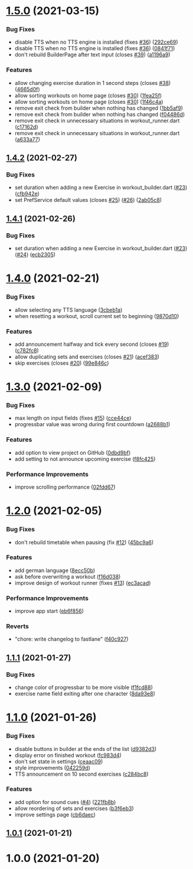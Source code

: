 # [1.5.0](https://github.com/mschmidm/just_another_workout_timer/compare/v1.4.2...v1.5.0) (2021-03-15)


### Bug Fixes

* disable TTS when no TTS engine is installed (fixes [#36](https://github.com/mschmidm/just_another_workout_timer/issues/36)) ([292ce69](https://github.com/mschmidm/just_another_workout_timer/commit/292ce699ef3823057cd74344f4b97986be8e9e2c))
* disable TTS when no TTS engine is installed (fixes [#36](https://github.com/mschmidm/just_another_workout_timer/issues/36)) ([0841f71](https://github.com/mschmidm/just_another_workout_timer/commit/0841f7173b8617a60b7e0c7d5ffbdb684040be9f))
* don't rebuild BuilderPage after text input (closes [#39](https://github.com/mschmidm/just_another_workout_timer/issues/39)) ([a1196a9](https://github.com/mschmidm/just_another_workout_timer/commit/a1196a98eaa2c19c2570a69dfe776460b1b405ae))


### Features

* allow changing exercise duration in 1 second steps (closes [#38](https://github.com/mschmidm/just_another_workout_timer/issues/38)) ([4665d0f](https://github.com/mschmidm/just_another_workout_timer/commit/4665d0f49c0a9f59b21185831ee40c109f0973be))
* allow sorting workouts on home page (closes [#30](https://github.com/mschmidm/just_another_workout_timer/issues/30)) ([1fea25f](https://github.com/mschmidm/just_another_workout_timer/commit/1fea25f682af97d17855769d419406dc25e9f3ae))
* allow sorting workouts on home page (closes [#30](https://github.com/mschmidm/just_another_workout_timer/issues/30)) ([1f46c4a](https://github.com/mschmidm/just_another_workout_timer/commit/1f46c4ad138c74182b3d97ef50b63908014313b5))
* remove exit check from builder when nothing has changed ([1bb5af9](https://github.com/mschmidm/just_another_workout_timer/commit/1bb5af98b3dbbe8d3da2b6b694ffe90f2af558da))
* remove exit check from builder when nothing has changed ([f04486d](https://github.com/mschmidm/just_another_workout_timer/commit/f04486dbc8baec4a8bca92ebf1a0621be48c0168))
* remove exit check in unnecessary situations in workout_runner.dart ([c17162d](https://github.com/mschmidm/just_another_workout_timer/commit/c17162d3b57ea8d2044b37d4f017ed2f74278c14))
* remove exit check in unnecessary situations in workout_runner.dart ([a633a77](https://github.com/mschmidm/just_another_workout_timer/commit/a633a77b6df9c4246bedaf7fc9ef776fca437088))



## [1.4.2](https://github.com/mschmidm/just_another_workout_timer/compare/v1.4.1...v1.4.2) (2021-02-27)


### Bug Fixes

* set duration when adding a new Exercise in workout_builder.dart ([#23](https://github.com/mschmidm/just_another_workout_timer/issues/23)) ([cfb942e](https://github.com/mschmidm/just_another_workout_timer/commit/cfb942e224a838157db30a9fbc4ba34dc103b0f9))
* set PrefService default values (closes [#25](https://github.com/mschmidm/just_another_workout_timer/issues/25)) ([#26](https://github.com/mschmidm/just_another_workout_timer/issues/26)) ([2ab05c8](https://github.com/mschmidm/just_another_workout_timer/commit/2ab05c82cdf60362a8fca4c493e32b4d33ec2738))



## [1.4.1](https://github.com/mschmidm/just_another_workout_timer/compare/v1.4.0...v1.4.1) (2021-02-26)


### Bug Fixes

* set duration when adding a new Exercise in workout_builder.dart ([#23](https://github.com/mschmidm/just_another_workout_timer/issues/23)) ([#24](https://github.com/mschmidm/just_another_workout_timer/issues/24)) ([ecb2305](https://github.com/mschmidm/just_another_workout_timer/commit/ecb23053e83b6505a1c3d44f85b299db9bad7ab7))



# [1.4.0](https://github.com/mschmidm/just_another_workout_timer/compare/v1.3.0...v1.4.0) (2021-02-21)


### Bug Fixes

* allow selecting any TTS language ([3cbeb1a](https://github.com/mschmidm/just_another_workout_timer/commit/3cbeb1ad707ccbba339e1ffbc74e8ec32f1249a3))
* when resetting a workout, scroll current set to beginning ([9870d10](https://github.com/mschmidm/just_another_workout_timer/commit/9870d1080df1a667fdc1206b2f91c0659498dce0))


### Features

* add announcement halfway and tick every second (closes [#19](https://github.com/mschmidm/just_another_workout_timer/issues/19)) ([c782fc8](https://github.com/mschmidm/just_another_workout_timer/commit/c782fc8511c067147653d936b564b79ba488c0c3))
* allow duplicating sets and exercises (closes [#21](https://github.com/mschmidm/just_another_workout_timer/issues/21)) ([acef383](https://github.com/mschmidm/just_another_workout_timer/commit/acef38374caa77a996aaf50c85dd957af942a727))
* skip exercises (closes [#20](https://github.com/mschmidm/just_another_workout_timer/issues/20)) ([99e846c](https://github.com/mschmidm/just_another_workout_timer/commit/99e846c6725a5b0b6f8364ce79b8a5d49a7f1a8a))



# [1.3.0](https://github.com/mschmidm/just_another_workout_timer/compare/v1.2.0...v1.3.0) (2021-02-09)


### Bug Fixes

* max length on input fields (fixes [#15](https://github.com/mschmidm/just_another_workout_timer/issues/15)) ([cce44ce](https://github.com/mschmidm/just_another_workout_timer/commit/cce44ceb3bbc51eec9a4bad9d297356d49968cdc))
* progressbar value was wrong during first countdown ([a2688b1](https://github.com/mschmidm/just_another_workout_timer/commit/a2688b13805fc63afd8483a69bc3d470c1b70dca))


### Features

* add option to view project on GitHub ([0dbd9bf](https://github.com/mschmidm/just_another_workout_timer/commit/0dbd9bf3830749d807d936aeaeb0825c22a30ba2))
* add setting to not announce upcoming exercise ([f8fc425](https://github.com/mschmidm/just_another_workout_timer/commit/f8fc425f83e18beda659f3b3a4591b52c8eb93df))


### Performance Improvements

* improve scrolling performance ([02fdd67](https://github.com/mschmidm/just_another_workout_timer/commit/02fdd679932b76420cba3f0d3e72df43f82ab20a))



# [1.2.0](https://github.com/mschmidm/just_another_workout_timer/compare/v1.1.1...v1.2.0) (2021-02-05)


### Bug Fixes

* don't rebuild timetable when pausing (fix [#12](https://github.com/mschmidm/just_another_workout_timer/issues/12)) ([45bc9a6](https://github.com/mschmidm/just_another_workout_timer/commit/45bc9a6a39bcd9d5062d7f7e65b8605a0ab99b71))


### Features

* add german language ([8ecc50b](https://github.com/mschmidm/just_another_workout_timer/commit/8ecc50b90d9309c5effb97ea19d22c2d85ebb87c))
* ask before overwriting a workout ([f16d038](https://github.com/mschmidm/just_another_workout_timer/commit/f16d038fdda9f8e9e2c9ccbfad1efb7f754d4c43))
* improve design of workout runner (fixes [#13](https://github.com/mschmidm/just_another_workout_timer/issues/13)) ([ec3acad](https://github.com/mschmidm/just_another_workout_timer/commit/ec3acadd26e3939b7beb0e76d46355e3db8f5f4b))


### Performance Improvements

* improve app start ([eb6f856](https://github.com/mschmidm/just_another_workout_timer/commit/eb6f856017d2a8e99bde75d48b3793b711748d05))


### Reverts

* "chore: write changelog to fastlane" ([f40c927](https://github.com/mschmidm/just_another_workout_timer/commit/f40c9274659e43162d7e57e77ad96d033abe66dc))



## [1.1.1](https://github.com/mschmidm/just_another_workout_timer/compare/v1.1.0...v1.1.1) (2021-01-27)


### Bug Fixes

* change color of progressbar to be more visible ([f1fcd88](https://github.com/mschmidm/just_another_workout_timer/commit/f1fcd888ca4cd26c5d5de51bbbdb85246b1cb6ae))
* exercise name field exiting after one character ([8da93e8](https://github.com/mschmidm/just_another_workout_timer/commit/8da93e86103d49f2838bffef321ce6776a367d09))



# [1.1.0](https://github.com/mschmidm/just_another_workout_timer/compare/v1.0.1...v1.1.0) (2021-01-26)


### Bug Fixes

* disable buttons in builder at the ends of the list ([d9382d3](https://github.com/mschmidm/just_another_workout_timer/commit/d9382d303ab0c6a75825d767e6192bf4eb7003a7))
* display error on finished workout ([fc983d4](https://github.com/mschmidm/just_another_workout_timer/commit/fc983d4a6bd5569bc56a6a0106176462ab903abd))
* don't set state in settings ([ceaac09](https://github.com/mschmidm/just_another_workout_timer/commit/ceaac09e173eee8b5020918c5d137e0e6cb72a65))
* style improvements ([042259d](https://github.com/mschmidm/just_another_workout_timer/commit/042259d96f5858b4ddfcedf9bf546ac696e06ca3))
* TTS announcement on 10 second exercises ([c284bc8](https://github.com/mschmidm/just_another_workout_timer/commit/c284bc8b520c0a7c49d1d48effc30c8bdee72ca8))


### Features

* add option for sound cues ([#4](https://github.com/mschmidm/just_another_workout_timer/issues/4)) ([221fb8b](https://github.com/mschmidm/just_another_workout_timer/commit/221fb8bb3c23b4650d0e19aea28a99e0ec0284e8))
* allow reordering of sets and exercises ([b3f6eb3](https://github.com/mschmidm/just_another_workout_timer/commit/b3f6eb3bd00ea5beb091024f0f61a25823700503))
* improve settings page ([cb6daec](https://github.com/mschmidm/just_another_workout_timer/commit/cb6daeca8a920722f8264572b9f08c02201c6a10))



## [1.0.1](https://github.com/mschmidm/just_another_workout_timer/compare/v1.0.0...v1.0.1) (2021-01-21)



# 1.0.0 (2021-01-20)



